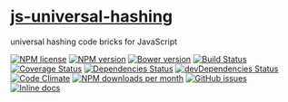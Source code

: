 [js-universal-hashing](http://aureooms.github.io/js-universal-hashing)
==

universal hashing code bricks for JavaScript

[![NPM license](http://img.shields.io/npm/l/@aureooms/js-universal-hashing.svg?style=flat)](https://raw.githubusercontent.com/aureooms/js-universal-hashing/master/LICENSE)
[![NPM version](http://img.shields.io/npm/v/@aureooms/js-universal-hashing.svg?style=flat)](https://www.npmjs.org/package/@aureooms/js-universal-hashing)
[![Bower version](http://img.shields.io/bower/v/@aureooms/js-universal-hashing.svg?style=flat)](http://bower.io/search/?q=@aureooms/js-universal-hashing)
[![Build Status](http://img.shields.io/travis/aureooms/js-universal-hashing.svg?style=flat)](https://travis-ci.org/aureooms/js-universal-hashing)
[![Coverage Status](http://img.shields.io/coveralls/aureooms/js-universal-hashing.svg?style=flat)](https://coveralls.io/r/aureooms/js-universal-hashing)
[![Dependencies Status](http://img.shields.io/david/aureooms/js-universal-hashing.svg?style=flat)](https://david-dm.org/aureooms/js-universal-hashing#info=dependencies)
[![devDependencies Status](http://img.shields.io/david/dev/aureooms/js-universal-hashing.svg?style=flat)](https://david-dm.org/aureooms/js-universal-hashing#info=devDependencies)
[![Code Climate](http://img.shields.io/codeclimate/github/aureooms/js-universal-hashing.svg?style=flat)](https://codeclimate.com/github/aureooms/js-universal-hashing)
[![NPM downloads per month](http://img.shields.io/npm/dm/@aureooms/js-universal-hashing.svg?style=flat)](https://www.npmjs.org/package/@aureooms/js-universal-hashing)
[![GitHub issues](http://img.shields.io/github/issues/aureooms/js-universal-hashing.svg?style=flat)](https://github.com/aureooms/js-universal-hashing/issues)
[![Inline docs](http://inch-ci.org/github/aureooms/js-universal-hashing.svg?branch=master&style=shields)](http://inch-ci.org/github/aureooms/js-universal-hashing)
